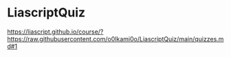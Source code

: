 # LiascriptQuiz
https://liascript.github.io/course/?https://raw.githubusercontent.com/o0Ikami0o/LiascriptQuiz/main/quizzes.md#1
